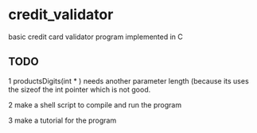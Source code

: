 # credit_validator

basic credit card validator program implemented in C

## TODO
1  productsDigits(int * ) needs another parameter length (because its uses the sizeof the int pointer which is not good.

2 make a shell script to compile and run the program

3 make a tutorial for the program
